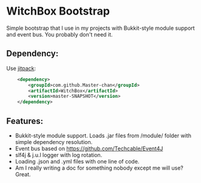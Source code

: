 # WitchBox Bootstrap

Simple bootstrap that I use in my projects with Bukkit-style module support and event bus.
You probably don't need it.

## Dependency:

Use [jitpack](https://jitpack.io/ "jitpack"):

```xml
	<dependency>
	    <groupId>com.github.Master-chan</groupId>
	    <artifactId>WitchBox</artifactId>
	    <version>master-SNAPSHOT</version>
	</dependency>
```
	
## Features:

* Bukkit-style module support. Loads .jar files from /module/ folder with simple dependency resolution.
* Event bus based on https://github.com/Techcable/Event4J
* slf4j & j.u.l logger with log rotation.
* Loading .json and .yml files with one line of code.
* Am I really writing a doc for something nobody except me will use? Great.